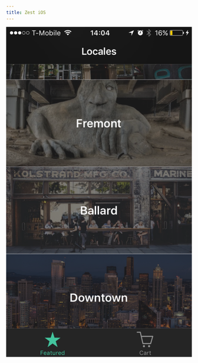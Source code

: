 ```yaml
---
title: Zest iOS
---
```


<!-- Zest iOS is the mobile implementation of the web-application. I worked with several apple frameworks and Cocoapods whilst designing a pixel perfect UI. I also utilized the Moltin API to manage the back-end of my app and I plan to launch the app very soon.

[GitHub Repo](https://github.com/crikeli/ZestiOS) -->

![Zest iOS](assets/img/work/proj-3/img1.jpg)

<!-- ![Zest iOS](assets/img/work/proj-3/img2.jpg)
![Zest iOS](assets/img/work/proj-3/img3.jpg)
![Zest iOS](assets/img/work/proj-3/img4.jpg)
![Zest iOS](assets/img/work/proj-3/img5.jpg)
![Zest iOS](assets/img/work/proj-3/img6.jpg) -->
